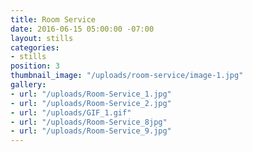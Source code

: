 ```yaml
---
title: Room Service
date: 2016-06-15 05:00:00 -07:00
layout: stills
categories:
- stills
position: 3
thumbnail_image: "/uploads/room-service/image-1.jpg"
gallery:
- url: "/uploads/Room-Service_1.jpg"
- url: "/uploads/Room-Service_2.jpg"
- url: "/uploads/GIF_1.gif"
- url: "/uploads/Room-Service_8jpg"
- url: "/uploads/Room-Service_9.jpg"
---
```

